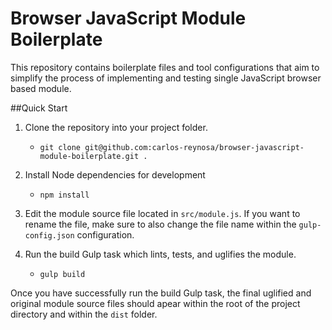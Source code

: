 # Browser JavaScript Module Boilerplate

This repository contains boilerplate files and tool configurations that aim to simplify the process of
implementing and testing single JavaScript browser based module. 

##Quick Start

1. Clone the repository into your project folder.
    * `git clone git@github.com:carlos-reynosa/browser-javascript-module-boilerplate.git .`
2. Install Node dependencies for development 
    * `npm install`
    
3. Edit the module source file located in `src/module.js`. If you want to rename the file, make sure to also change
the file name within the `gulp-config.json` configuration. 

4. Run the build Gulp task which lints, tests, and uglifies the module. 
    * `gulp build`
    
Once you have successfully run the build Gulp task, the final uglified and original module source files should apear
within the root of the project directory and within the `dist` folder. 

